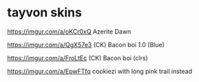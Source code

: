 # tayvon skins

https://imgur.com/a/oKCr0xQ
Azerite Dawn

https://imgur.com/a/QgX57e3
(CK) Bacon boi 1.0 (Blue)

https://imgur.com/a/FroLtEc
(CK) Bacon boi (clrs)

https://imgur.com/a/EpwFTfq
cookiezi with long pink trail instead
